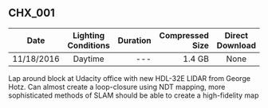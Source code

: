 ## CHX_001
| Date | Lighting Conditions | Duration | Compressed Size | Direct Download | Torrent | MD5 |
| ---- | :------------------:| --------:| ---------------:|:---------------:|:-------:|:---:|
| 11/18/2016 | Daytime | --- | 1.4 GB | None | [Torrent](https://github.com/udacity/self-driving-car/blob/master/datasets/CHX/CHX_001.tar.gz.torrent) | df85994915c0b650332f8c187c4f178b |

Lap around block at Udacity office with new HDL-32E LIDAR from George Hotz. Can almost create a loop-closure using NDT mapping, more sophisticated methods of SLAM should be able to create a high-fidelity map
